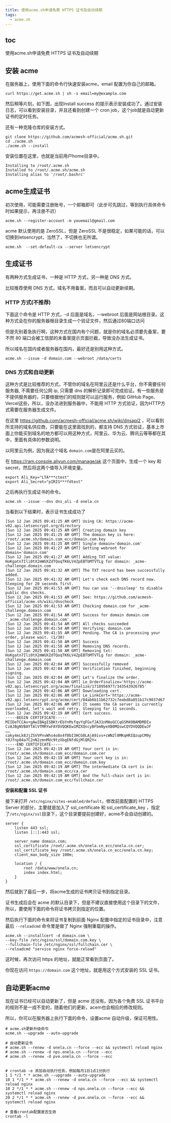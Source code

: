 ```yaml
---
title: 使用acme.sh申请免费 HTTPS 证书及自动续期
tags:
  - acme.sh
---
```


## toc

使用acme.sh申请免费 HTTPS 证书及自动续期

## 安装 acme

在服务器上，使用下面的命令行快速安装acme，email 配置为你自己的邮箱。

```shell
curl https://get.acme.sh | sh -s email=my@example.com
```

然后稍等片刻，如下图，出现Install success 的提示表示安装成功了。通过安装日志，可以看到安装目录，并且还看到创建一个 cron job，这个job就是自动更新证书的定时任务。

还有一种克隆仓库的安装方式。

```shell
git clone https://github.com/acmesh-official/acme.sh.git
cd ./acme.sh
./acme.sh --install
```

安装位置在这里，也就是当前用户home目录中。

```shell
Installing to /root/.acme.sh
Installed to /root/.acme.sh/acme.sh
Installing alias to '/root/.bashrc'
```

## acme生成证书

初次使用，可能需要注册账号，一个邮箱即可（此步可先跳过，等到执行具体命令时如果提示，再注册不迟）

```shell
acme.sh --register-account -m youemail@gmail.com
```

acme 默认使用的是 ZeroSSL，但是 ZeroSSL 不是很稳定，如果可能的话，可以切换到letsencrypt，当然了，不切换也无所谓。

```shell
acme.sh  --set-default-ca --server letsencrypt
```

## 生成证书

有两种方式生成证书，一种是 HTTP 方式，另一种是 DNS 方式。

比较推荐使用 DNS 方式，域名不用备案，而且可以自动更新续期。

### HTTP 方式(不推荐)

下面这个命令是 HTTP 方式，-d 后面是域名，--webroot 后面是网站根目录。这种方式会在你的服务器根目录生成一个验证文件，然后通过80端口访问

但是先别着急执行啊，这种方式在国内有个问题，就是你的域名必须要先备案，要不然 80 端口会被工信部的未备案提示页面拦截，导致没办法生成证书。

所以域名在国内或者服务器在国内，最好还是别用这种方式。

```shell
acme.sh --issue -d domain.com --webroot /data/certs
```

### DNS 方式和自动更新

这种方式是比较推荐的方式，不管你的域名在阿里云还是什么平台，你不需要任何服务器, 不需要任何公网 ip, 只需要 dns 的解析记录即可完成验证。有一些服务是不提供服务器的，只要根据他们的规则就可以运行服务，例如 GitHub Page、Vercel这些，所以，没办法进到服务器中，不能用 HTTP 方式验证，因为HTTP方式需要在服务器生成文件。

在这里 https://github.com/acmesh-official/acme.sh/wiki/dnsapi2 ，可以看到所支持的域名供应商，只要能在这里面找到的，都支持 DNS 方式验证，基本上市面上你能买到域名的地方都可以用这种方式，阿里云、华为云、腾讯云等等都在其中，里面有具体的参数说明。

以阿里云为例，因为我这个域名 `domain.com`是在阿里云买的。

在 https://ram.console.aliyun.com/manage/ak 这个页面中，生成一个 key 和 secret，然后将这两个值导入环境变量。

```shell
export Ali_Key="LTA***ctest"
export Ali_Secret="pIRIS***fdtest"
```

之后再执行生成证书的命令。

```shell
acme.sh --issue --dns dns_ali -d onela.cn
```

当看到以下结果时，表示证书生成成功了

~~~shell
[Sun 12 Jan 2025 09:41:25 AM GMT] Using CA: https://acme-v02.api.letsencrypt.org/directory
[Sun 12 Jan 2025 09:41:25 AM GMT] Creating domain key
[Sun 12 Jan 2025 09:41:25 AM GMT] The domain key is here: /root/.acme.sh/domain.com_ecc/domain.com.key
[Sun 12 Jan 2025 09:41:25 AM GMT] Single domain='domain.com'
[Sun 12 Jan 2025 09:41:27 AM GMT] Getting webroot for domain='domain.com'
[Sun 12 Jan 2025 09:41:27 AM GMT] Adding TXT value: HoKgatn7Ili0tX2mWUXZdTQoqTK6LV4ZpEBTbMTVTLg for domain: _acme-challenge.domain.com
[Sun 12 Jan 2025 09:41:32 AM GMT] The TXT record has been successfully added.
[Sun 12 Jan 2025 09:41:32 AM GMT] Let's check each DNS record now. Sleeping for 20 seconds first.
[Sun 12 Jan 2025 09:41:53 AM GMT] You can use '--dnssleep' to disable public dns checks.
[Sun 12 Jan 2025 09:41:53 AM GMT] See: https://github.com/acmesh-official/acme.sh/wiki/dnscheck
[Sun 12 Jan 2025 09:41:53 AM GMT] Checking domain.com for _acme-challenge.domain.com
[Sun 12 Jan 2025 09:41:54 AM GMT] Success for domain domain.com '_acme-challenge.domain.com'.
[Sun 12 Jan 2025 09:41:54 AM GMT] All checks succeeded
[Sun 12 Jan 2025 09:41:54 AM GMT] Verifying: domain.com
[Sun 12 Jan 2025 09:41:55 AM GMT] Pending. The CA is processing your order, please wait. (1/30)
[Sun 12 Jan 2025 09:41:58 AM GMT] Success
[Sun 12 Jan 2025 09:41:58 AM GMT] Removing DNS records.
[Sun 12 Jan 2025 09:41:58 AM GMT] Removing txt: HoKgatn7Ili0tX2mWUXZdTQoqTK6LV4ZpEBTbMTVTLg for domain: _acme-challenge.domain.com
[Sun 12 Jan 2025 09:42:04 AM GMT] Successfully removed
[Sun 12 Jan 2025 09:42:04 AM GMT] Verification finished, beginning signing.
[Sun 12 Jan 2025 09:42:04 AM GMT] Let's finalize the order.
[Sun 12 Jan 2025 09:42:04 AM GMT] Le_OrderFinalize='https://acme-v02.api.letsencrypt.org/acme/finalize/1718956977/343543926785'
[Sun 12 Jan 2025 09:42:06 AM GMT] Downloading cert.
[Sun 12 Jan 2025 09:42:06 AM GMT] Le_LinkCert='https://acme-v02.api.letsencrypt.org/acme/cert/04ab6b11b62732c7eabd8a851b17c9037d67'
[Sun 12 Jan 2025 09:42:06 AM GMT] It seems the CA server is currently overloaded, let's wait and retry. Sleeping for 11 seconds.
[Sun 12 Jan 2025 09:42:19 AM GMT] Cert success.
-----BEGIN CERTIFICATE-----
MIIDeTCCAv+gAwIBAgISBKtrEbYnMsfqvYqFGxfJA31nMAoGCCqGSM49BAMDMDIx
CzAJBgNVBAYTAlVTMRYwFAYDVQQKEw1MZXQncyBFbmNyeXB0MQswCQYDVQQDEwJF
……
caky4eLk8JjZSVVPnvWhs4o8x4f0bI3HCG0LAjA9ivs+cWN2l0MKqHRIQzupCM9y
t0Jfnp84a7C2nN2zmnMUc9tzXbgENfdGjMlQR2Y=
-----END CERTIFICATE-----
[Sun 12 Jan 2025 09:42:19 AM GMT] Your cert is in: /root/.acme.sh/domain.com_ecc/domain.com.cer
[Sun 12 Jan 2025 09:42:19 AM GMT] Your cert key is in: /root/.acme.sh/domain.com_ecc/domain.com.key
[Sun 12 Jan 2025 09:42:19 AM GMT] The intermediate CA cert is in: /root/.acme.sh/domain.com_ecc/ca.cer
[Sun 12 Jan 2025 09:42:19 AM GMT] And the full-chain cert is in: /root/.acme.sh/domain.com_ecc/fullchain.cer
~~~



**安装和配置 SSL 证书**

接下来打开 `/etc/nginx/sites-enabled/default`，修改前面配置的 HTTPS Server 的部分，主要就是加入了 ssl_certificate 和 ssl_certificate_key ，指定了`/etc/nginx/ssl`目录下，这个目录要提前创建好，acme不会自动创建的。

```shell
server {
    listen 443 ssl;
    listen [::]:443 ssl;
    
    server_name domain.com;
    ssl_certificate /root/.acme.sh/onela.cn_ecc/onela.cn.cer;
    ssl_certificate_key /root/.acme.sh/onela.cn_ecc/onela.cn.key;
    client_max_body_size 100m;

    location / {
        root /data/www/onela.cn;
        index index.html;
    }
}
```

然后就到了最后一步，将acme生成的证书拷贝证书到指定目录。

证书生成后会在 acme 的默认目录下，但是不建议直接使用这个目录下的文件，所以，要使用下面的命令将证书拷贝到指定的位置。

然后执行下面的命令来将证书复制到前面 Nginx 配置中指定的证书目录中，注意最后 `--reloadcmd` 命令里是做了 Nginx 强制重载的操作。

```shell
acme.sh --installcert -d domain.com \
--key-file /etc/nginx/ssl/domain.com.key \
--fullchain-file /etc/nginx/ssl/fullchain.cer \
--reloadcmd "service nginx force-reload"
```

这时候，再次访问 https 的地址，就能正常看到页面了。

你现在访问 `https://domain.com` 这个地址，就是用这个方式安装的 SSL 证书。



## 自动更新acme

现在证书已经可以自动更新了，但是 acme 还没有。因为各个免费 SSL 证书平台的规则不是一成不变的，随着他们的更新，acem也会相应的修改规则。

所以，你可以在服务器上执行下面的命令，设置acme 自动升级，保证可用性。

```shell
# acme.sh更新升级命令
acme.sh --upgrade --auto-upgrade

# 自动更新证书
# acme.sh --renew -d onela.cn --force --ecc && systemctl reload nginx
# acme.sh --renew -d nps.onela.cn --force --ecc
# acme.sh --renew -d pve.onela.cn --force --ecc


# crontab -e 添加自动执行任务，例如每月1日1点1分执行
1 1 */1 * * acme.sh --upgrade --auto-upgrade
10 1 */1 * * acme.sh --renew -d onela.cn --force --ecc && systemctl reload nginx
10 2 */1 * * acme.sh --renew -d nps.onela.cn --force --ecc && systemctl reload nginx
20 2 */1 * * acme.sh --renew -d pve.onela.cn --force --ecc && systemctl reload nginx

# 查看crontab配置是否生效
crontab -l
```
